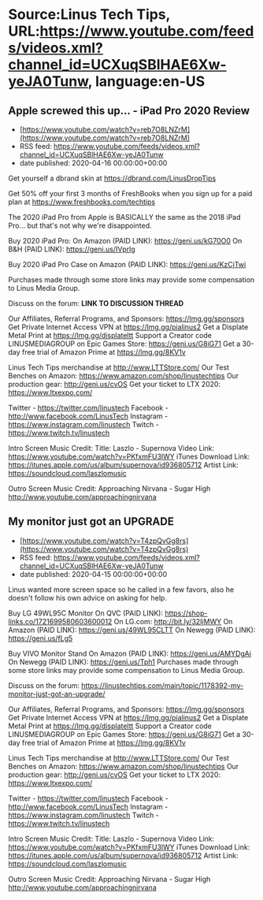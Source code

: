 # Source:Linus Tech Tips, URL:https://www.youtube.com/feeds/videos.xml?channel_id=UCXuqSBlHAE6Xw-yeJA0Tunw, language:en-US

## Apple screwed this up... - iPad Pro 2020 Review
 - [https://www.youtube.com/watch?v=reb7O8LNZrM](https://www.youtube.com/watch?v=reb7O8LNZrM)
 - RSS feed: https://www.youtube.com/feeds/videos.xml?channel_id=UCXuqSBlHAE6Xw-yeJA0Tunw
 - date published: 2020-04-16 00:00:00+00:00

Get yourself a dbrand skin at https://dbrand.com/LinusDropTips

Get 50% off your first 3 months of FreshBooks when you sign up for a paid plan at https://www.freshbooks.com/techtips

The 2020 iPad Pro from Apple is BASICALLY the same as the 2018 iPad Pro... but that's not why we're disappointed.

Buy 2020 iPad Pro:
On Amazon (PAID LINK): https://geni.us/kG70O0
On B&H (PAID LINK): https://geni.us/IVprlg

Buy 2020 iPad Pro Case on Amazon (PAID LINK): https://geni.us/KzCjTwi

Purchases made through some store links may provide some compensation to Linus Media Group.

Discuss on the forum: **LINK TO DISCUSSION THREAD**

Our Affiliates, Referral Programs, and Sponsors: https://lmg.gg/sponsors
Get Private Internet Access VPN at https://lmg.gg/pialinus2
Get a Displate Metal Print at https://lmg.gg/displateltt
Support a Creator code LINUSMEDIAGROUP on Epic Games Store: https://geni.us/G8iG71
Get a 30-day free trial of Amazon Prime at https://lmg.gg/8KV1v

Linus Tech Tips merchandise at http://www.LTTStore.com/ 
Our Test Benches on Amazon: https://www.amazon.com/shop/linustechtips 
Our production gear: http://geni.us/cvOS
Get your ticket to LTX 2020: https://www.ltxexpo.com/

Twitter - https://twitter.com/linustech
Facebook - http://www.facebook.com/LinusTech
Instagram - https://www.instagram.com/linustech
Twitch - https://www.twitch.tv/linustech 

Intro Screen Music Credit:
Title: Laszlo - Supernova
Video Link: https://www.youtube.com/watch?v=PKfxmFU3lWY
iTunes Download Link: https://itunes.apple.com/us/album/supernova/id936805712
Artist Link: https://soundcloud.com/laszlomusic

Outro Screen Music Credit: Approaching Nirvana - Sugar High http://www.youtube.com/approachingnirvana

## My monitor just got an UPGRADE
 - [https://www.youtube.com/watch?v=T4zpQvGg8rs](https://www.youtube.com/watch?v=T4zpQvGg8rs)
 - RSS feed: https://www.youtube.com/feeds/videos.xml?channel_id=UCXuqSBlHAE6Xw-yeJA0Tunw
 - date published: 2020-04-15 00:00:00+00:00

Linus wanted more screen space so he called in a few favors, also he doesn't follow his own advice on asking for help. 

Buy LG 49WL95C Monitor
On QVC (PAID LINK): https://shop-links.co/1721699580603600012
On LG.com: http://bit.ly/32IjMWY
On Amazon (PAID LINK): https://geni.us/49WL95CLTT
On Newegg (PAID LINK): https://geni.us/fLg5

Buy VIVO Monitor Stand
On Amazon (PAID LINK): https://geni.us/AMYDgAi
On Newegg (PAID LINK): https://geni.us/Tph1
Purchases made through some store links may provide some compensation to Linus Media Group.

Discuss on the forum: https://linustechtips.com/main/topic/1178392-my-monitor-just-got-an-upgrade/

Our Affiliates, Referral Programs, and Sponsors: https://lmg.gg/sponsors
Get Private Internet Access VPN at https://lmg.gg/pialinus2
Get a Displate Metal Print at https://lmg.gg/displateltt
Support a Creator code LINUSMEDIAGROUP on Epic Games Store: https://geni.us/G8iG71
Get a 30-day free trial of Amazon Prime at https://lmg.gg/8KV1v

Linus Tech Tips merchandise at http://www.LTTStore.com/ 
Our Test Benches on Amazon: https://www.amazon.com/shop/linustechtips 
Our production gear: http://geni.us/cvOS
Get your ticket to LTX 2020: https://www.ltxexpo.com/

Twitter - https://twitter.com/linustech
Facebook - http://www.facebook.com/LinusTech
Instagram - https://www.instagram.com/linustech
Twitch - https://www.twitch.tv/linustech 

Intro Screen Music Credit:
Title: Laszlo - Supernova
Video Link: https://www.youtube.com/watch?v=PKfxmFU3lWY
iTunes Download Link: https://itunes.apple.com/us/album/supernova/id936805712
Artist Link: https://soundcloud.com/laszlomusic

Outro Screen Music Credit: Approaching Nirvana - Sugar High http://www.youtube.com/approachingnirvana

